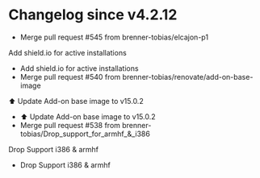# Changelog since v4.2.12
- Merge pull request #545 from brenner-tobias/elcajon-p1

Add shield.io for active installations 
- Add shield.io for active installations 
- Merge pull request #540 from brenner-tobias/renovate/add-on-base-image

⬆️ Update Add-on base image to v15.0.2 
- ⬆️ Update Add-on base image to v15.0.2 
- Merge pull request #538 from brenner-tobias/Drop_support_for_armhf_&_i386

Drop Support i386 & armhf 
- Drop Support i386 & armhf 
